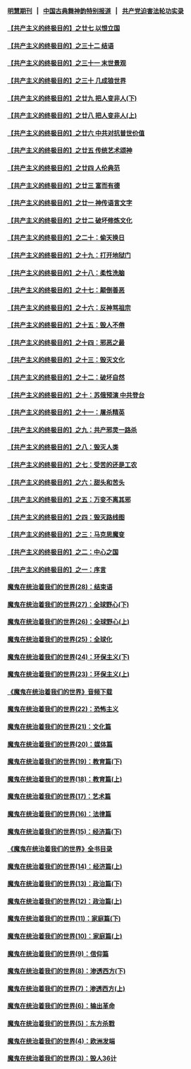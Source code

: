 #### [明慧期刊](https://github.com/gfw-breaker/mh-qikan) &nbsp;&nbsp;|&nbsp;&nbsp; [中国古典舞神韵特别报道](https://github.com/gfw-breaker/mh-news/blob/master/shenyun.md?t=07091735) &nbsp;&nbsp;|&nbsp;&nbsp; [共产党迫害法轮功实录](https://github.com/gfw-breaker/mh-news/blob/master/README.md?t=07091735)  

#### [【共产主义的终极目的】之廿七 以恨立国](../pages/nsc422/n11336944.md?t=07091735) 

#### [【共产主义的终极目的】之三十二 结语](../pages/nsc422/n11360535.md?t=07091735) 

#### [【共产主义的终极目的】之三十一 末世景观](../pages/nsc422/n11351129.md?t=07091735) 

#### [【共产主义的终极目的】之三十 几成狼世界](../pages/nsc422/n11348280.md?t=07091735) 

#### [【共产主义的终极目的】之廿九 把人变非人(下)](../pages/nsc422/n11344140.md?t=07091735) 

#### [【共产主义的终极目的】之廿八 把人变非人(上)](../pages/nsc422/n11340492.md?t=07091735) 

#### [【共产主义的终极目的】之廿六 中共对抗普世价值](../pages/nsc422/n11324785.md?t=07091735) 

#### [【共产主义的终极目的】之廿五 传统艺术颂神](../pages/nsc422/n11296396.md?t=07091735) 

#### [【共产主义的终极目的】之廿四 人伦典范](../pages/nsc422/n11296397.md?t=07091735) 

#### [【共产主义的终极目的】之廿三 富而有德](../pages/nsc422/n11283598.md?t=07091735) 

#### [【共产主义的终极目的】之廿一 神传语言文字](../pages/nsc422/n11263265.md?t=07091735) 

#### [【共产主义的终极目的】之廿二 破坏修炼文化](../pages/nsc422/n11245728.md?t=07091735) 

#### [【共产主义的终极目的】之二十：偷天换日](../pages/nsc422/n11238846.md?t=07091735) 

#### [【共产主义的终极目的】之十九：打开地狱门](../pages/nsc422/n11206376.md?t=07091735) 

#### [【共产主义的终极目的】之十八：柔性洗脑](../pages/nsc422/n11199994.md?t=07091735) 

#### [【共产主义的终极目的】之十七：颠倒善恶](../pages/nsc422/n11179782.md?t=07091735) 

#### [【共产主义的终极目的】之十六：反神骂祖宗](../pages/nsc422/n11166798.md?t=07091735) 

#### [【共产主义的终极目的】之十五：毁人不倦](../pages/nsc422/n11166792.md?t=07091735) 

#### [【共产主义的终极目的】之十四：邪恶之最](../pages/nsc422/n11150249.md?t=07091735) 

#### [【共产主义的终极目的】之十三：毁灭文化](../pages/nsc422/n11135227.md?t=07091735) 

#### [【共产主义的终极目的】之十二：破坏自然](../pages/nsc422/n11135214.md?t=07091735) 

#### [【共产主义的终极目的】之十：苏俄预演 中共登台](../pages/nsc422/n11118424.md?t=07091735) 

#### [【共产主义的终极目的】之十一：屠杀精英](../pages/nsc422/n11118442.md?t=07091735) 

#### [【共产主义的终极目的】之九：共产邪灵一路杀](../pages/nsc422/n11114139.md?t=07091735) 

#### [【共产主义的终极目的】之八：毁灭人类](../pages/nsc422/n11108503.md?t=07091735) 

#### [【共产主义的终极目的】之七：受苦的还是工农](../pages/nsc422/n11101809.md?t=07091735) 

#### [【共产主义的终极目的】之六：甜头和苦头](../pages/nsc422/n11096971.md?t=07091735) 

#### [【共产主义的终极目的】之五：万变不离其邪](../pages/nsc422/n11091285.md?t=07091735) 

#### [【共产主义的终极目的】之四：毁灭路线图](../pages/nsc422/n11086284.md?t=07091735) 

#### [【共产主义的终极目的】之三：马克思魔变](../pages/nsc422/n11061941.md?t=07091735) 

#### [【共产主义的终极目的】之二：中心之国](../pages/nsc422/n11047728.md?t=07091735) 

#### [【共产主义的终极目的】之一：序言](../pages/nsc422/n11086077.md?t=07091735) 

#### [魔鬼在统治着我们的世界(28)：结束语](../pages/nsc422/n10936246.md?t=07091735) 

#### [魔鬼在统治着我们的世界(27)：全球野心(下)](../pages/nsc422/n10928319.md?t=07091735) 

#### [魔鬼在统治着我们的世界(26)：全球野心(上)](../pages/nsc422/n10900318.md?t=07091735) 

#### [魔鬼在统治着我们的世界(25)：全球化](../pages/nsc422/n10788205.md?t=07091735) 

#### [魔鬼在统治着我们的世界(24)：环保主义(下)](../pages/nsc422/n10695307.md?t=07091735) 

#### [魔鬼在统治着我们的世界(23)：环保主义(上)](../pages/nsc422/n10688613.md?t=07091735) 

#### [《魔鬼在统治着我们的世界》音频下载](../pages/nsc422/n10635553.md?t=07091735) 

#### [魔鬼在统治着我们的世界(22)：恐怖主义](../pages/nsc422/n10614727.md?t=07091735) 

#### [魔鬼在统治着我们的世界(21)：文化篇](../pages/nsc422/n10597706.md?t=07091735) 

#### [魔鬼在统治着我们的世界(20)：媒体篇](../pages/nsc422/n10586579.md?t=07091735) 

#### [魔鬼在统治着我们的世界(19)：教育篇(下)](../pages/nsc422/n10564808.md?t=07091735) 

#### [魔鬼在统治着我们的世界(18)：教育篇(上)](../pages/nsc422/n10526970.md?t=07091735) 

#### [魔鬼在统治着我们的世界(17)：艺术篇](../pages/nsc422/n10499093.md?t=07091735) 

#### [魔鬼在统治着我们的世界(16)：法律篇](../pages/nsc422/n10485969.md?t=07091735) 

#### [魔鬼在统治着我们的世界(15)：经济篇(下)](../pages/nsc422/n10469975.md?t=07091735) 

#### [《魔鬼在统治着我们的世界》全书目录](../pages/nsc422/n10464261.md?t=07091735) 

#### [魔鬼在统治着我们的世界(14)：经济篇(上)](../pages/nsc422/n10457370.md?t=07091735) 

#### [魔鬼在统治着我们的世界(13)：政治篇(下)](../pages/nsc422/n10448270.md?t=07091735) 

#### [魔鬼在统治着我们的世界(12)：政治篇(上)](../pages/nsc422/n10444576.md?t=07091735) 

#### [魔鬼在统治着我们的世界(11)：家庭篇(下)](../pages/nsc422/n10440961.md?t=07091735) 

#### [魔鬼在统治着我们的世界(10)：家庭篇(上)](../pages/nsc422/n10435448.md?t=07091735) 

#### [魔鬼在统治着我们的世界(9)：信仰篇](../pages/nsc422/n10432159.md?t=07091735) 

#### [魔鬼在统治着我们的世界(8)：渗透西方(下)](../pages/nsc422/n10429603.md?t=07091735) 

#### [魔鬼在统治着我们的世界(7)：渗透西方(上)](../pages/nsc422/n10426013.md?t=07091735) 

#### [魔鬼在统治着我们的世界(6)：输出革命](../pages/nsc422/n10421536.md?t=07091735) 

#### [魔鬼在统治着我们的世界(5)：东方杀戮](../pages/nsc422/n10417707.md?t=07091735) 

#### [魔鬼在统治着我们的世界(4)：欧洲发端](../pages/nsc422/n10414890.md?t=07091735) 

#### [魔鬼在统治着我们的世界(3)：毁人36计](../pages/nsc422/n10411583.md?t=07091735) 

